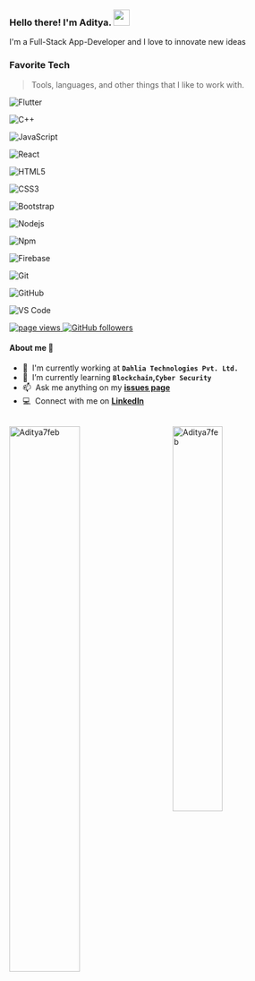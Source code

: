 ### Hello there! I'm Aditya.   <img src="https://media.giphy.com/media/hvRJCLFzcasrR4ia7z/giphy.gif" width="29px">
I'm a Full-Stack App-Developer and I love to innovate new ideas

<p align="left">
  <h3 align="left" id="Aditya7feb-tech">Favorite Tech</h3>

  > Tools, languages, and other things that I like to work with.

  ![Flutter](http://img.shields.io/badge/-Flutter-05445E?style=flat-square&logo=flutter&logoColor=75E6DA)
  
  ![C++](https://img.shields.io/badge/C%2B%2B-C%2B%2B-blue)
  
  ![JavaScript](https://img.shields.io/badge/-JavaScript-%23F7DF1C?style=flat-square&logo=javascript&logoColor=000000&labelColor=%23F7DF1C&color=%23FFCE5A)
  
  ![React](https://img.shields.io/badge/-React-61DAFB?style=flat-square&logo=react&logoColor=ffffff)
  
  ![HTML5](https://img.shields.io/badge/-HTML5-%23E44D27?style=flat-square&logo=html5&logoColor=ffffff)
  
  ![CSS3](https://img.shields.io/badge/-CSS3-%231572B6?style=flat-square&logo=css3)
  
  ![Bootstrap](https://img.shields.io/badge/-Bootstrap-563D7C?style=flat-square&logo=Bootstrap)
  
  ![Nodejs](https://img.shields.io/badge/-Nodejs-339933?style=flat-square&logo=Node.js&logoColor=ffffff)
  
  ![Npm](https://img.shields.io/badge/-npm-CB3837?style=flat-square&logo=npm)
  
  ![Firebase](https://img.shields.io/badge/-Firebase-FFCA28?style=flat-square&logo=firebase&logoColor=ffffff)
  
  ![Git](https://img.shields.io/badge/-Git-%23F05032?style=flat-square&logo=git&logoColor=%23ffffff)
  
  ![GitHub](https://img.shields.io/badge/-GitHub-181717?style=flat-square&logo=github)
  
  ![VS Code](http://img.shields.io/badge/-VS%20Code-007ACC?style=flat-square&logo=visual-studio-code&logoColor=ffffff)

  <a href="https://github.com/Aditya7feb/Aditya7feb">
    <img src="https://komarev.com/ghpvc/?username=Aditya7feb" alt="page views" />
  </a>
  <a href="https://github.com/Aditya7feb?tab=followers">
    <img alt="GitHub followers" src="https://img.shields.io/github/followers/Aditya7feb?color=green&logo=github">
  </a>
  
</p>

#### About me 📝

- :office: &nbsp;I'm currently working at **```Dahlia Technologies Pvt. Ltd.```**
- :seedling: &nbsp;I’m currently learning **```Blockchain```,```Cyber Security```**
- :mailbox: &nbsp;Ask me anything on my **[issues page]**
- :computer: &nbsp;Connect with me on **[LinkedIn]**
<!-- - :speech_balloon: &nbsp;I like to talk about **Homelabbing** and **OSS** -->

<br>


<a href="#Aditya7feb-title">
  <img src="https://github-readme-stats.vercel.app/api?username=Aditya7feb&theme=cobalt&show_icons=true&count_private=true&include_all_commits=true" alt="Aditya7feb" align="left" width="50%"/>
</a>

<a href="#Aditya7feb-title">
  <img src="https://github-readme-stats.vercel.app/api/top-langs/?username=Aditya7feb&theme=cobalt&layout=compact&hide=javascript,Jupyter%20Notebook" alt="Aditya7feb" align="right" width="42%" />
</a>


<!-- links -->

[Github Profile]: https://github.com/Aditya7feb "Github Home"
[issues page]: https://github.com/Aditya7feb/Aditya7feb/issues "Aditya7feb/issues"
[linkedin]: https://www.linkedin.com/in/aditya-cse/ "Aditya LinkedIn"

